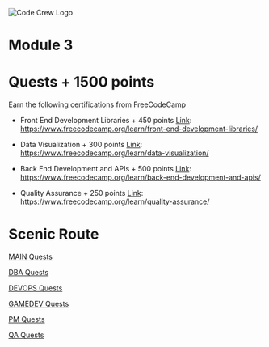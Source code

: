 ![Code Crew Logo](/Imgs/codecrewlogo.png  "image_tooltip")

# Module 3

# Quests + 1500 points

Earn the following certifications from FreeCodeCamp

- Front End Development Libraries + 450 points
[Link](https://www.freecodecamp.org/learn/front-end-development-libraries/): https://www.freecodecamp.org/learn/front-end-development-libraries/

- Data Visualization + 300 points
[Link](https://www.freecodecamp.org/learn/data-visualization/): https://www.freecodecamp.org/learn/data-visualization/

- Back End Development and APIs + 500 points
[Link](https://www.freecodecamp.org/learn/back-end-development-and-apis/): https://www.freecodecamp.org/learn/back-end-development-and-apis/

- Quality Assurance + 250 points
[Link](https://www.freecodecamp.org/learn/quality-assurance/): https://www.freecodecamp.org/learn/quality-assurance/


# Scenic Route

[MAIN Quests](/Side_Quests/Module_3/MAIN/)

[DBA Quests](/Side_Quests/Module_3/DBA/)

[DEVOPS Quests](/Side_Quests/Module_3/DEVOPS/)

[GAMEDEV Quests](/Side_Quests/Module_3/GAMEDEV/)

[PM Quests](/Side_Quests/Module_3/PM/)

[QA Quests](/Side_Quests/Module_3/QA/)
